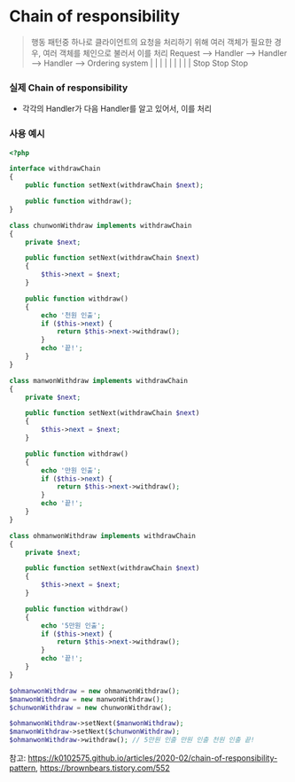 # Chain of responsibility

> 행동 패턴중 하나로 클라이언트의 요청을 처리하기 위해 여러 객체가 필요한 경우, 여러 객체를 체인으로 불러서 이를 처리
Request --> Handler --> Handler --> Handler --> Ordering system
				|			|			|
				|			|			|
				|			|			|
			   Stop		   Stop		   Stop
### 실제 Chain of responsibility
- 각각의 Handler가 다음 Handler를 알고 있어서, 이를 처리

### 사용 예시
```php
<?php

interface withdrawChain
{
    public function setNext(withdrawChain $next);

    public function withdraw();
}

class chunwonWithdraw implements withdrawChain
{
    private $next;

    public function setNext(withdrawChain $next)
    {
        $this->next = $next;
    }

    public function withdraw()
    {
        echo '천원 인출';
        if ($this->next) {
            return $this->next->withdraw();
        }
        echo '끝!';
    }
}

class manwonWithdraw implements withdrawChain
{
    private $next;

    public function setNext(withdrawChain $next)
    {
        $this->next = $next;
    }

    public function withdraw()
    {
        echo '만원 인출';
        if ($this->next) {
            return $this->next->withdraw();
        }
        echo '끝!';
    }
}

class ohmanwonWithdraw implements withdrawChain
{
    private $next;

    public function setNext(withdrawChain $next)
    {
        $this->next = $next;
    }

    public function withdraw()
    {
        echo '5만원 인출';
        if ($this->next) {
            return $this->next->withdraw();
        }
        echo '끝!';
    }
}

$ohmanwonWithdraw = new ohmanwonWithdraw();
$manwonWithdraw = new manwonWithdraw();
$chunwonWithdraw = new chunwonWithdraw();

$ohmanwonWithdraw->setNext($manwonWithdraw);
$manwonWithdraw->setNext($chunwonWithdraw);
$ohmanwonWithdraw->withdraw(); // 5만원 인출 만원 인출 천원 인출 끝!
```

참고: https://k0102575.github.io/articles/2020-02/chain-of-responsibility-pattern, https://brownbears.tistory.com/552